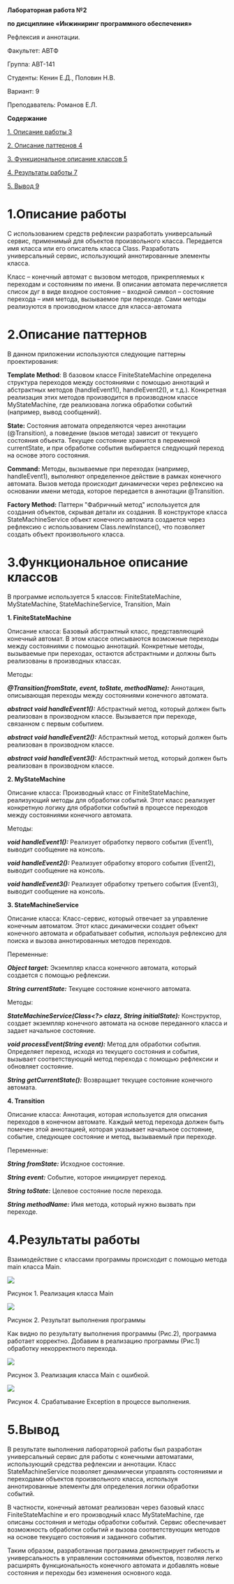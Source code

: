 ﻿





**Лабораторная работа №2**

**по дисциплине «Инжиниринг программного обеспечения»**

Рефлексия и аннотации.







Факультет: АВТФ

Группа: АВТ-141

Студенты: Кенин Е.Д., Половин Н.В.

Вариант: 9

Преподаватель: Романов Е.Л.



**Содержание**

[1.	Описание работы	3](#_toc179645839)

[2.	Описание паттернов	4](#_toc179645840)

[3.	Функциональное описание классов	5](#_toc179645841)

[4.	Результаты работы	7](#_toc179645842)

[5.	Вывод	9](#_toc179645843)




 # <a name="_toc179645839"></a>**1.Описание работы**
С использованием средств рефлексии разработать универсальный сервис, применимый для объектов произвольного класса. Передается имя класса или его описатель класса Class. Разработать универсальный сервис, использующий аннотированные элементы класса. 

Класс – конечный автомат с вызовом методов, прикрепляемых к переходам и состояниям по имени. В описании автомата перечисляется список дуг в виде входное состояние – входной символ – состояние перехода – имя метода, вызываемое при переходе. Сами методы реализуются в производном классе для класса-автомата
# <a name="_toc179645840"></a>**2.Описание паттернов**
В данном приложении используются следующие паттерны проектирования:

**Template Method**: В базовом классе FiniteStateMachine определена структура переходов между состояниями с помощью аннотаций и абстрактных методов (handleEvent1(), handleEvent2(), и т.д.). Конкретная реализация этих методов производится в производном классе MyStateMachine, где реализована логика обработки событий (например, вывод сообщений).

**State:** Состояния автомата определяются через аннотации (@Transition), а поведение (вызов метода) зависит от текущего состояния объекта. Текущее состояние хранится в переменной currentState, и при обработке события выбирается следующий переход на основе этого состояния.

**Command:** Методы, вызываемые при переходах (например, handleEvent1), выполняют определенное действие в рамках конечного автомата. Вызов метода происходит динамически через рефлексию на основании имени метода, которое передается в аннотации @Transition.

**Factory Method:** Паттерн "Фабричный метод" используется для создания объектов, скрывая детали их создания. В конструкторе класса StateMachineService объект конечного автомата создается через рефлексию с использованием Class.newInstance(), что позволяет создать объект произвольного класса.


# <a name="_toc179645841"></a>**3.Функциональное описание классов**
<a name="_toc154232528"></a>В программе используется 5 классов: FiniteStateMachine, MyStateMachine, StateMachineService, Transition, Main

**1. FiniteStateMachine**

Описание класса: Базовый абстрактный класс, представляющий конечный автомат. В этом классе описываются возможные переходы между состояниями с помощью аннотаций. Конкретные методы, вызываемые при переходах, остаются абстрактными и должны быть реализованы в производных классах.

Методы:

***@Transition(fromState, event, toState, methodName):*** Аннотация, описывающая переходы между состояниями конечного автомата.

***abstract void handleEvent1():*** Абстрактный метод, который должен быть реализован в производном классе. Вызывается при переходе, связанном с первым событием.

***abstract void handleEvent2():*** Абстрактный метод, который должен быть реализован в производном классе.

***abstract void handleEvent3():*** Абстрактный метод, который должен быть реализован в производном классе.

**2. MyStateMachine**

Описание класса: Производный класс от FiniteStateMachine, реализующий методы для обработки событий. Этот класс реализует конкретную логику для обработки событий в процессе переходов между состояниями конечного автомата.

Методы:

***void handleEvent1():*** Реализует обработку первого события (Event1), выводит сообщение на консоль.

***void handleEvent2():*** Реализует обработку второго события (Event2), выводит сообщение на консоль.

***void handleEvent3():*** Реализует обработку третьего события (Event3), выводит сообщение на консоль.

**3. StateMachineService**

Описание класса: Класс-сервис, который отвечает за управление конечным автоматом. Этот класс динамически создает объект конечного автомата и обрабатывает события, используя рефлексию для поиска и вызова аннотированных методов переходов.

Переменные:

***Object target:*** Экземпляр класса конечного автомата, который создается с помощью рефлексии.

***String currentState:*** Текущее состояние конечного автомата.

Методы:

***StateMachineService(Class<?> clazz, String initialState):*** Конструктор, создает экземпляр конечного автомата на основе переданного класса и задает начальное состояние.

***void processEvent(String event):*** Метод для обработки события. Определяет переход, исходя из текущего состояния и события, вызывает соответствующий метод перехода с помощью рефлексии и обновляет состояние.

***String getCurrentState():*** Возвращает текущее состояние конечного автомата.

**4. Transition**

Описание класса: Аннотация, которая используется для описания переходов в конечном автомате. Каждый метод перехода должен быть помечен этой аннотацией, которая указывает начальное состояние, событие, следующее состояние и метод, вызываемый при переходе.

Переменные:

***String fromState:*** Исходное состояние.

***String event:*** Событие, которое инициирует переход.

***String toState:*** Целевое состояние после перехода.

***String methodName:*** Имя метода, который нужно вызвать при переходе.
# <a name="_toc179645842"></a>**4.Результаты работы**
Взаимодействие с классами программы происходит с помощью метода main класса Main. 

![](Pic.001.png)

Рисунок 1. Реализация класса Main

![](Pic.002.png)

Рисунок 2. Результат выполнения программы

Как видно по результату выполнения программы (Рис.2), программа работает корректно. Добавим в реализацию программы (Рис.1) обработку некорректного перехода.

![](Pic.003.png)

Рисунок 3. Реализация класса Main с ошибкой.

![](Pic.004.png)

Рисунок 4. Срабатывание Exception в процессе выполнения.
# <a name="_toc179645843"></a>**5.Вывод**
В результате выполнения лабораторной работы был разработан универсальный сервис для работы с конечными автоматами, использующий средства рефлексии и аннотации. Класс StateMachineService позволяет динамически управлять состояниями и переходами объектов произвольного класса, используя аннотированные элементы для определения логики обработки событий.

В частности, конечный автомат реализован через базовый класс FiniteStateMachine и его производный класс MyStateMachine, где описаны состояния и методы обработки событий. Сервис обеспечивает возможность обработки событий и вызова соответствующих методов на основе текущего состояния и заданного события.

Таким образом, разработанная программа демонстрирует гибкость и универсальность в управлении состояниями объектов, позволяя легко расширять функциональность конечного автомата и добавлять новые состояния и переходы без изменения основного кода. 

